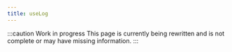 ```yaml
---
title: useLog
---
```


:::caution Work in progress
This page is currently being rewritten and is not complete or may have missing information.
:::